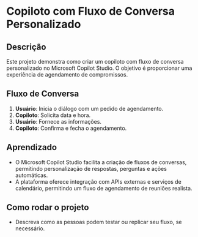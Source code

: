 # Copiloto com Fluxo de Conversa Personalizado

## Descrição
Este projeto demonstra como criar um copiloto com fluxo de conversa personalizado no Microsoft Copilot Studio. O objetivo é proporcionar uma experiência de agendamento de compromissos.

## Fluxo de Conversa
1. **Usuário**: Inicia o diálogo com um pedido de agendamento.
2. **Copiloto**: Solicita data e hora.
3. **Usuário**: Fornece as informações.
4. **Copiloto**: Confirma e fecha o agendamento.

## Aprendizado
- O Microsoft Copilot Studio facilita a criação de fluxos de conversas, permitindo personalização de respostas, perguntas e ações automáticas.
- A plataforma oferece integração com APIs externas e serviços de calendário, permitindo um fluxo de agendamento de reuniões realista.

## Como rodar o projeto
- Descreva como as pessoas podem testar ou replicar seu fluxo, se necessário.
